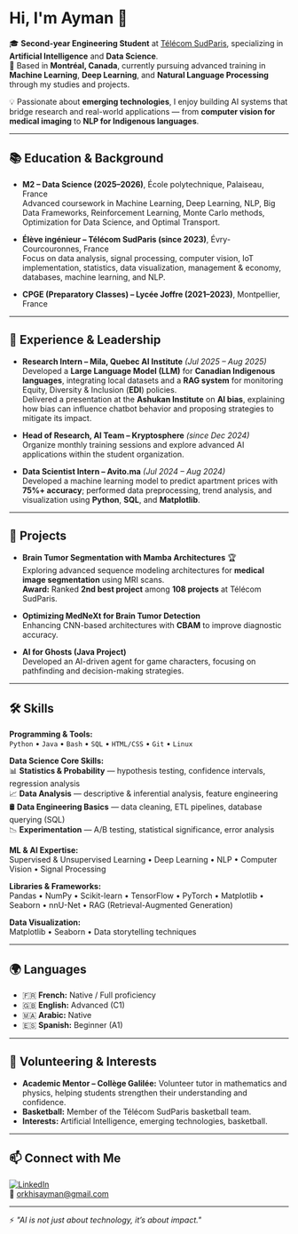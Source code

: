 # Hi, I'm Ayman 👋  

🎓 **Second-year Engineering Student** at [Télécom SudParis](https://www.telecom-sudparis.eu/en/), specializing in **Artificial Intelligence** and **Data Science**.  
📍 Based in **Montréal, Canada**, currently pursuing advanced training in **Machine Learning**, **Deep Learning**, and **Natural Language Processing** through my studies and projects.  

💡 Passionate about **emerging technologies**, I enjoy building AI systems that bridge research and real-world applications — from **computer vision for medical imaging** to **NLP for Indigenous languages**.  

---

## 📚 Education & Background

- **M2 – Data Science (2025–2026)**, École polytechnique, Palaiseau, France  
  Advanced coursework in Machine Learning, Deep Learning, NLP, Big Data Frameworks, Reinforcement Learning, Monte Carlo methods, Optimization for Data Science, and Optimal Transport.

- **Élève ingénieur – Télécom SudParis (since 2023)**, Évry-Courcouronnes, France  
  Focus on data analysis, signal processing, computer vision, IoT implementation, statistics, data visualization, management & economy, databases, machine learning, and NLP.

- **CPGE (Preparatory Classes) – Lycée Joffre (2021–2023)**, Montpellier, France  

---

## 💼 Experience & Leadership  

- **Research Intern – Mila, Quebec AI Institute** *(Jul 2025 – Aug 2025)*  
  Developed a **Large Language Model (LLM)** for **Canadian Indigenous languages**, integrating local datasets and a **RAG system** for monitoring Equity, Diversity & Inclusion (**EDI**) policies.  
  Delivered a presentation at the **Ashukan Institute** on **AI bias**, explaining how bias can influence chatbot behavior and proposing strategies to mitigate its impact.

- **Head of Research, AI Team – Kryptosphere** *(since Dec 2024)*  
  Organize monthly training sessions and explore advanced AI applications within the student organization.

- **Data Scientist Intern – Avito.ma** *(Jul 2024 – Aug 2024)*  
  Developed a machine learning model to predict apartment prices with **75%+ accuracy**; performed data preprocessing, trend analysis, and visualization using **Python**, **SQL**, and **Matplotlib**.

---

## 🔬 Projects  

- **Brain Tumor Segmentation with Mamba Architectures** 🏆  
  Exploring advanced sequence modeling architectures for **medical image segmentation** using MRI scans.  
  **Award:** Ranked **2nd best project** among **108 projects** at Télécom SudParis.  

- **Optimizing MedNeXt for Brain Tumor Detection**  
  Enhancing CNN-based architectures with **CBAM** to improve diagnostic accuracy.  

- **AI for Ghosts (Java Project)**  
  Developed an AI-driven agent for game characters, focusing on pathfinding and decision-making strategies.

---

## 🛠 Skills  

**Programming & Tools:**  
`Python` • `Java` • `Bash` • `SQL` • `HTML/CSS` • `Git` • `Linux`  

**Data Science Core Skills:**  
📊 **Statistics & Probability** — hypothesis testing, confidence intervals, regression analysis  
📈 **Data Analysis** — descriptive & inferential analysis, feature engineering  
🛢 **Data Engineering Basics** — data cleaning, ETL pipelines, database querying (SQL)  
📉 **Experimentation** — A/B testing, statistical significance, error analysis  

**ML & AI Expertise:**  
Supervised & Unsupervised Learning • Deep Learning • NLP • Computer Vision • Signal Processing  

**Libraries & Frameworks:**  
Pandas • NumPy • Scikit-learn • TensorFlow • PyTorch • Matplotlib • Seaborn • nnU-Net • RAG (Retrieval-Augmented Generation)  

**Data Visualization:**  
Matplotlib • Seaborn • Data storytelling techniques  

---

## 🌍 Languages  

- 🇫🇷 **French:** Native / Full proficiency  
- 🇬🇧 **English:** Advanced (C1)  
- 🇲🇦 **Arabic:** Native  
- 🇪🇸 **Spanish:** Beginner (A1)  

---

## 🙌 Volunteering & Interests  

- **Academic Mentor – Collège Galilée:** Volunteer tutor in mathematics and physics, helping students strengthen their understanding and confidence.  
- **Basketball:** Member of the Télécom SudParis basketball team.  
- **Interests:** Artificial Intelligence, emerging technologies, basketball.

---

## 📫 Connect with Me  

[![LinkedIn](https://img.shields.io/badge/LinkedIn-Profile-blue?logo=linkedin)](https://www.linkedin.com/in/ayman-orkhis/)  
📧 [orkhisayman@gmail.com](mailto:orkhisayman@gmail.com)  

---

⚡ *"AI is not just about technology, it’s about impact."*
